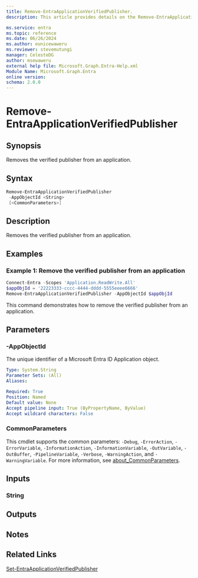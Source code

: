 ```yaml
---
title: Remove-EntraApplicationVerifiedPublisher.
description: This article provides details on the Remove-EntraApplicationVerifiedPublisher command.

ms.service: entra
ms.topic: reference
ms.date: 06/26/2024
ms.author: eunicewaweru
ms.reviewer: stevemutungi
manager: CelesteDG
author: msewaweru
external help file: Microsoft.Graph.Entra-Help.xml
Module Name: Microsoft.Graph.Entra
online version:
schema: 2.0.0
---
```


# Remove-EntraApplicationVerifiedPublisher

## Synopsis

Removes the verified publisher from an application.

## Syntax

```powershell
Remove-EntraApplicationVerifiedPublisher 
 -AppObjectId <String> 
 [<CommonParameters>]
```

## Description

Removes the verified publisher from an application.

## Examples

### Example 1: Remove the verified publisher from an application

```Powershell
Connect-Entra -Scopes 'Application.ReadWrite.All'
$appObjId = '22223333-cccc-4444-dddd-5555eeee6666'
Remove-EntraApplicationVerifiedPublisher -AppObjectId $appObjId
```

This command demonstrates how to remove the verified publisher from an application.  

## Parameters

### -AppObjectId

The unique identifier of a Microsoft Entra ID Application object.

```yaml
Type: System.String
Parameter Sets: (All)
Aliases:

Required: True
Position: Named
Default value: None
Accept pipeline input: True (ByPropertyName, ByValue)
Accept wildcard characters: False
```

### CommonParameters

This cmdlet supports the common parameters: `-Debug`, `-ErrorAction`, `-ErrorVariable`, `-InformationAction`, `-InformationVariable`, `-OutVariable`, `-OutBuffer`, `-PipelineVariable`, `-Verbose`, `-WarningAction`, and `-WarningVariable`. For more information, see [about_CommonParameters](https://go.microsoft.com/fwlink/?LinkID=113216).

## Inputs

### String

## Outputs

## Notes

## Related Links

[Set-EntraApplicationVerifiedPublisher](Set-EntraApplicationVerifiedPublisher.md)
